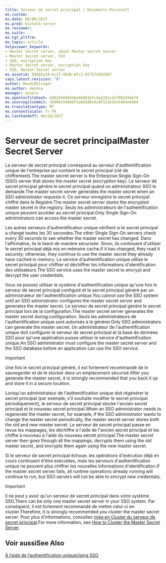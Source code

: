 ```yaml
---
title: Serveur de secret principal | Documents Microsoft
ms.custom: 
ms.date: 06/08/2017
ms.prod: biztalk-server
ms.reviewer: 
ms.suite: 
ms.tgt_pltfrm: 
ms.topic: article
helpviewer_keywords:
- Master Secret server, about Master Secret server
- Master Secret server, SSO
- SSO, encryption key
- Master Secret server, encryption key
- SSO, Master Secret server
ms.assetid: 93685a19-6c27-45db-bfc1-957574362687
caps.latest.revision: "8"
author: MandiOhlinger
ms.author: mandia
manager: anneta
ms.openlocfilehash: 6d02d5608546e86801bfc4a2281c42f902594e79
ms.sourcegitcommit: cb908c540d8f1a692d01dc8f313e16cb4b4e696d
ms.translationtype: MT
ms.contentlocale: fr-FR
ms.lasthandoff: 09/20/2017
---
```

# <a name="master-secret-server"></a><span data-ttu-id="3720a-102">Serveur de secret principal</span><span class="sxs-lookup"><span data-stu-id="3720a-102">Master Secret Server</span></span>
<span data-ttu-id="3720a-103">Le serveur de secret principal correspond au serveur d'authentification unique de l'entreprise qui contient le secret principal (clé de chiffrement).</span><span class="sxs-lookup"><span data-stu-id="3720a-103">The master secret server is the Enterprise Single Sign-On (SSO) server that stores the master secret (encryption key).</span></span> <span data-ttu-id="3720a-104">Le serveur de secret principal génère le secret principal quand un administrateur SSO le demande.</span><span class="sxs-lookup"><span data-stu-id="3720a-104">The master secret server generates the master secret when an SSO administrator requests it.</span></span> <span data-ttu-id="3720a-105">Ce serveur enregistre le secret principal chiffré dans le Registre.</span><span class="sxs-lookup"><span data-stu-id="3720a-105">The master secret server stores the encrypted master secret in the registry.</span></span> <span data-ttu-id="3720a-106">Seuls les administrateurs de l'authentification unique peuvent accéder au secret principal.</span><span class="sxs-lookup"><span data-stu-id="3720a-106">Only Single Sign-On administrators can access the master secret.</span></span>  
  
 <span data-ttu-id="3720a-107">Les autres serveurs d'authentification unique vérifient si le secret principal a changé toutes les 30 secondes.</span><span class="sxs-lookup"><span data-stu-id="3720a-107">The other Single Sign-On servers check every 30 seconds to see whether the master secret has changed.</span></span> <span data-ttu-id="3720a-108">Dans l'affirmative, ils le lisent de manière sécurisée. Sinon, ils continuent d'utiliser le secret principal déjà mis en mémoire cache.</span><span class="sxs-lookup"><span data-stu-id="3720a-108">If it has changed, they read it securely; otherwise, they continue to use the master secret they already have cached in memory.</span></span> <span data-ttu-id="3720a-109">Le service d'authentification unique utilise le secret principal pour chiffrer et déchiffrer les informations d'identification des utilisateurs.</span><span class="sxs-lookup"><span data-stu-id="3720a-109">The SSO service uses the master secret to encrypt and decrypt the user credentials.</span></span>  
  
 <span data-ttu-id="3720a-110">Vous ne pouvez utiliser le système d'authentification unique qu'une fois le serveur de secret principal configuré et le secret principal généré par un administrateur de l'authentification unique.</span><span class="sxs-lookup"><span data-stu-id="3720a-110">You cannot use the SSO system until an SSO administrator configures the master secret server and generates the master secret.</span></span> <span data-ttu-id="3720a-111">Le serveur de secret principal génère le secret principal lors de la configuration.</span><span class="sxs-lookup"><span data-stu-id="3720a-111">The master secret server generates the master secret during configuration.</span></span> <span data-ttu-id="3720a-112">Seuls les administrateurs de l'authentification unique sont autorisés à le générer.</span><span class="sxs-lookup"><span data-stu-id="3720a-112">Only SSO administrators can generate the master secret.</span></span> <span data-ttu-id="3720a-113">Un administrateur de l'authentification unique doit configurer le serveur de secret principal et la base de données SSO pour qu'une application puisse utiliser le service d'authentification unique.</span><span class="sxs-lookup"><span data-stu-id="3720a-113">An SSO administrator must configure the master secret server and the SSO database before an application can use the SSO service.</span></span>  
  
> [!IMPORTANT]
>  <span data-ttu-id="3720a-114">Une fois le secret principal généré, il est fortement recommandé de le sauvegarder et de le stocker dans un emplacement sécurisé.</span><span class="sxs-lookup"><span data-stu-id="3720a-114">After you generate the master secret, it is strongly recommended that you back it up and store it in a secure location.</span></span>  
  
 <span data-ttu-id="3720a-115">Lorsqu'un administrateur de l'authentification unique doit régénérer le secret principal (par exemple, s'il souhaite modifier le secret principal périodiquement), le serveur de secret principal stocke l'ancien secret principal et le nouveau secret principal.</span><span class="sxs-lookup"><span data-stu-id="3720a-115">When an SSO administrator needs to regenerate the master secret, for example, if the SSO administrator wants to change the master secret periodically, the master secret server stores both the old and new master secret.</span></span> <span data-ttu-id="3720a-116">Le serveur de secret principal passe en revue les mappages, les déchiffre à l'aide de l'ancien secret principal et les chiffre à nouveau à l'aide du nouveau secret principal.</span><span class="sxs-lookup"><span data-stu-id="3720a-116">The master secret server then goes through all the mappings, decrypts them using the old master secret, and encrypts them again using the new master secret.</span></span>  
  
 <span data-ttu-id="3720a-117">Si le serveur de secret principal échoue, les opérations d'exécution déjà en cours continuent d'être exécutées, mais les serveurs d'authentification unique ne peuvent plus chiffrer les nouvelles informations d'identification.</span><span class="sxs-lookup"><span data-stu-id="3720a-117">If the master secret server fails, all runtime operations already running will continue to run, but SSO servers will not be able to encrypt new credentials.</span></span>  
  
> [!IMPORTANT]
>  <span data-ttu-id="3720a-118">Il ne peut y avoir qu'un serveur de secret principal dans votre système SSO.</span><span class="sxs-lookup"><span data-stu-id="3720a-118">There can be only one master secret server in your SSO system.</span></span> <span data-ttu-id="3720a-119">Par conséquent, il est fortement recommandé de mettre celui-ci en cluster.</span><span class="sxs-lookup"><span data-stu-id="3720a-119">Therefore, it is strongly recommended you cluster the master secret server.</span></span> <span data-ttu-id="3720a-120">Pour plus d’informations, consultez [mise en Cluster du serveur de secret principal](../core/how-to-cluster-the-master-secret-server1.md).</span><span class="sxs-lookup"><span data-stu-id="3720a-120">For more information, see [How to Cluster the Master Secret Server](../core/how-to-cluster-the-master-secret-server1.md).</span></span>  
  
## <a name="see-also"></a><span data-ttu-id="3720a-121">Voir aussi</span><span class="sxs-lookup"><span data-stu-id="3720a-121">See Also</span></span>  
 [<span data-ttu-id="3720a-122">À l’aide de l’authentification unique</span><span class="sxs-lookup"><span data-stu-id="3720a-122">Using SSO</span></span>](../core/using-sso.md)
